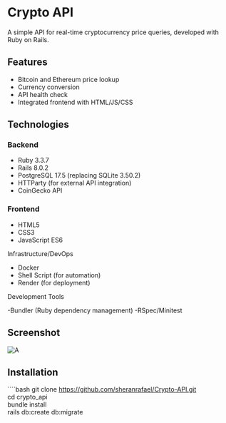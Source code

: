 # Crypto API

A simple API for real-time cryptocurrency price queries, developed with Ruby on Rails.

## Features

- Bitcoin and Ethereum price lookup
- Currency conversion
- API health check
- Integrated frontend with HTML/JS/CSS

## Technologies
### Backend

- Ruby 3.3.7
- Rails 8.0.2
- PostgreSQL 17.5 (replacing SQLite 3.50.2)
- HTTParty (for external API integration)
- CoinGecko API

### Frontend

- HTML5
- CSS3
- JavaScript ES6

Infrastructure/DevOps

- Docker
- Shell Script (for automation)
- Render (for deployment)

Development Tools

-Bundler (Ruby dependency management)
-RSpec/Minitest

## Screenshot
![A](https://github.com/user-attachments/assets/28180dc2-f538-4684-99ae-7baec5a03955)

## Installation
´´´´bash
git clone https://github.com/sheranrafael/Crypto-API.git  
cd crypto_api  
bundle install  
rails db:create db:migrate  

